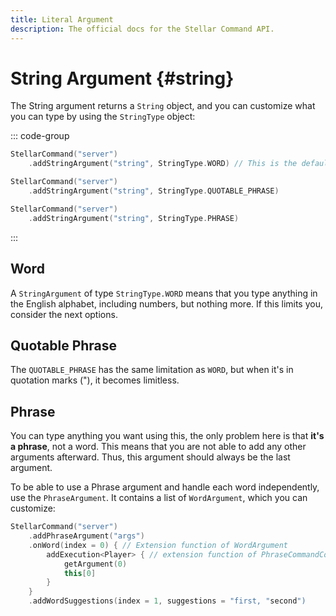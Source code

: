 ```yaml
---
title: Literal Argument
description: The official docs for the Stellar Command API.
---
```


# String Argument {#string}

The String argument returns a `String` object, and you can customize what you can type by using the `StringType` object:

::: code-group
```kotlin [Word]
StellarCommand("server")
    .addStringArgument("string", StringType.WORD) // This is the default one.
```
```kotlin [Quotable Phrase]
StellarCommand("server")
    .addStringArgument("string", StringType.QUOTABLE_PHRASE)
```
```kotlin [Phrase]
StellarCommand("server")
    .addStringArgument("string", StringType.PHRASE)
```
:::

## Word

A `StringArgument` of type `StringType.WORD` means that you type anything in the English alphabet, including numbers, but nothing more. If this limits you, consider the next options.

## Quotable Phrase

The `QUOTABLE_PHRASE` has the same limitation as `WORD`, but when it's in quotation marks ("), it becomes limitless.

## Phrase

You can type anything you want using this, the only problem here is that **it's a phrase**, not a word. This means that you are not able to add any other arguments afterward. Thus, this argument should always be the last argument.

To be able to use a Phrase argument and handle each word independently, use the `PhraseArgument`. It contains a list of `WordArgument`, which you can customize:

```kotlin
StellarCommand("server")
    .addPhraseArgument("args")
    .onWord(index = 0) { // Extension function of WordArgument
        addExecution<Player> { // extension function of PhraseCommandContext
            getArgument(0)
            this[0]
        }
    }
    .addWordSuggestions(index = 1, suggestions = "first, "second")
```